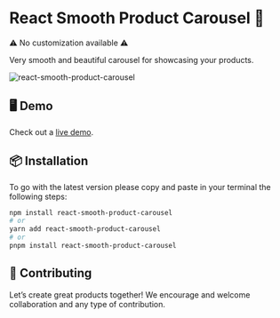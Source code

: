 # React Smooth Product Carousel 🚀

⚠️ No customization available ⚠️

Very smooth and beautiful carousel for showcasing your products.

![react-smooth-product-carousel](https://github.com/K-H-Rayhan/react-smooth-product-carousel/assets/83538046/81f4a6fc-640d-4712-9278-f39e0cd48176)

## 🖥 Demo

Check out a [live demo](https://react-product-carousel-example.vercel.app/).

## 📦 Installation
To go with the latest version please copy and paste in your terminal the following steps: 

```bash
npm install react-smooth-product-carousel
# or
yarn add react-smooth-product-carousel
# or
pnpm install react-smooth-product-carousel
```

## 🤝 Contributing

Let’s create great products together! We encourage and welcome collaboration and any type of contribution.
